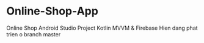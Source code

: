 # Online-Shop-App
Online Shop Android Studio Project Kotlin MVVM &amp; Firebase
Hien dang phat trien o branch master
